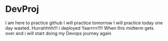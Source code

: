 # DevProj

I am here to practice github
I will practice tomorrow 
I will practice today
one day wasted.
Hurrahhhh!!! i deployed 
Yaarrrrr!!!! When this midterm gets over and i will start doing my Devops journey again
